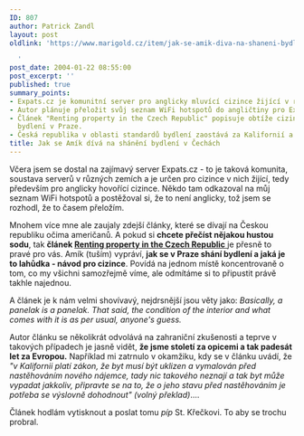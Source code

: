 ```yaml
---
ID: 807
author: Patrick Zandl
layout: post
oldlink: 'https://www.marigold.cz/item/jak-se-amik-diva-na-shaneni-bydleni-v-cechach

  '
post_date: 2004-01-22 08:55:00
post_excerpt: ''
published: true
summary_points:
- Expats.cz je komunitní server pro anglicky mluvící cizince žijící v různých zemích.
- Autor plánuje přeložit svůj seznam WiFi hotspotů do angličtiny pro Expats.cz.
- Článek "Renting property in the Czech Republic" popisuje obtíže cizinců při hledání
  bydlení v Praze.
- Česká republika v oblasti standardů bydlení zaostává za Kalifornií a Evropou.
title: Jak se Amík dívá na shánění bydlení v Čechách
---
```


<p>
Včera jsem se dostal na zajímavý server Expats.cz - to je taková komunita, soustava serverů v různých zemích a je určen pro cizince v nich žijící, tedy především pro anglicky hovořící cizince. Někdo tam odkazoval na můj seznam WiFi hotspotů a postěžoval si, že to není anglicky, tož jsem se rozhodl, že to časem přeložím. </p>

<p>
Mnohem více mne ale zaujaly zdejší články, které se dívají na Českou republiku očima američanů. A pokud si <STRONG>chcete přečíst nějakou hustou sodu</STRONG>, tak <STRONG>článek </STRONG><A href="http://www.expats.cz/cgi-bin/go.cgi?content/how-to-rent1" target=_blank><STRONG>Renting property in the Czech Republic</STRONG> </A>je přesně to pravé pro vás. Amík (tuším) vypráví, <STRONG>jak se v Praze shání bydlení a jaká je to lahůdka - návod pro cizince</STRONG>. Povídá na jednom místě koncentrovaně o tom, co my všichni samozřejmě víme, ale odmítáme si to připustit právě takhle najednou. </p>

<p>
A článek je k nám velmi shovívavý, nejdrsnější jsou věty jako:&#160;<EM>Basically, a panelak is a panelak. That said, the condition of the interior and what comes with it is as per usual, anyone's guess.</EM></p>

<p>
Autor článku se několikrát odvolává na zahraniční zkušenosti a teprve v takových případech je jasně vidět, <STRONG>že jsme století za opicemi a tak padesát let za Evropou.</STRONG> Například mi zatrnulo v okamžiku, kdy se v článku uvádí, že <EM>"v Kalifornii platí zákon, že byt musí být uklizen a vymalován před nastěhováním nového nájemce, tady nic takového neznají a tak byt může vypadat jakkoliv, připravte se na to, že o jeho stavu před nastěhováním je potřeba se výslovně dohodnout" (volný překlad)</EM>....</p>

<p>
Článek hodlám vytisknout a poslat tomu <EM>píp</EM> St. Křečkovi. To aby se trochu probral. </p>